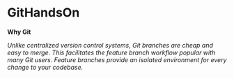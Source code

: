 # GitHandsOn

**Why Git**

*Unlike centralized version control systems, Git branches are cheap and easy to merge. This facilitates the feature branch workflow popular with many Git users. Feature branches provide an isolated environment for every change to your codebase.*

